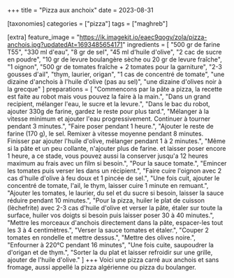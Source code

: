 +++
title = "Pizza aux anchoix"
date = 2023-08-31

[taxonomies]
categories = ["pizza"]
tags = ["maghreb"]

[extra]
feature_image = "https://ik.imagekit.io/eaec9qogv/zola/pizza-anchois.jpg?updatedAt=1693485654171"
ingredients = [
  "500 gr de farine T55",
  "330 ml d'eau",
  "8 gr de sel",
  "45 ml d'huile d'olive",
  "2 cac de sucre en poudre",
  "10 gr de levure boulangère sèche ou 20 gr de levure fraîche",
  "1 oignon",
  "500 gr de tomates fraîche + 2 tomates pour la garniture",
  "2-3 gousses d'ail",
  "thym, laurier, origan",
  "1 cas de concentré de tomate",
  "une dizaine d'anchois à l'huile d'olive (pas au sel)",
  "une dizaine d'olives noir à la grecque"
]
preparations = [
  "Commencons par la pâte a pizza, la recette est faite au robot mais vous pouvez la faire à la main.",
  "Dans un grand recipient, mélanger l'eau, le sucre et la levure.",
  "Dans le bac du robot, ajouter 330g de farine, gardez le reste pour plus tard.",
  "Mélanger à la vitesse minimum et ajouter l'eau progressivement. Continuer à tourner pendant 3 minutes.",
  "Faire poser pendant 1 heure.",
  "Ajouter le reste de farine (170 g), le sel. Remixer à vitesse moyenne pendant 8 minutes. Finisser par ajouter l'huile d'olive, mélanger pendant 1 à 2 minutes.",
  "Même si la pâte et un peu collante, n'ajouter plus de farine. et laisser poser encore 1 heure, a ce stade, vous pouvez aussi la conserver jusqu'a 12 heures maximum au frais avec un film si besoin.",
  "Pour la sauce tomate.",
  "Emincer les tomates puis verser les dans un récipient.",
  "Faire cuire l'oignon avec 2 cas d'huile d'olive à feu doux et 1 pincée de sel.",
  "Une fois cuit, ajouter le concentré de tomate, l'ail, le thym, laisser cuire 1 minute en remuant.",
  "Ajouter les tomates, le laurier, du sel et du sucre si besoin, laisser la sauce réduire pendant 10 minutes.",
  "Pour la pizza, huiler le plat de cuisson (lèchefrite) avec 2-3 cas d'huile d'olive et verser la pâte, étaler sur toute la surface, huiler vos doigts si besoin puis laisser poser 30 à 40 minutes.",
  "Mettre les morceaux d'anchois directement dans la pâte, espacer-les tout les 3 à 4 centimètres.",
  "Verser la sauce tomates et étaler.",
  "Couper 2 tomates en rondelle et mettre dessus.",
  "Mettre des olives noire.",
  "Enfourner à 220°C pendant 16 minutes",
  "Une fois cuite, saupoudrer la d'origan et de thym.",
  "Sorter la du plat et laisser refroidir sur une grille, ajouter de l'huile d'olive."
]
+++
Voici une pizza carré aux anchois et sans fromage, aussi appellé la pizza algérienne ou pizza du boulanger.
